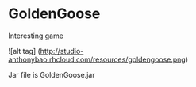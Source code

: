 # GoldenGoose
Interesting game

![alt tag] (http://studio-anthonybao.rhcloud.com/resources/goldengoose.png)

Jar file is GoldenGoose.jar
